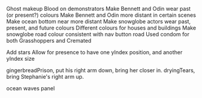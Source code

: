 Ghost makeup
Blood on demonstrators
Make Bennett and Odin wear past (or present?) colours
Make Bennett and Odin more distant in certain scenes
Make ocean bottom near more distant
Make snowglobe actors wear past, present, and future colours
Different colours for houses and buildings
Make snowglobe road colour consistent with nav button road
Used condom for both Grasshoppers and Cremated

Add stars
Allow for presence to have one yIndex position, and another yIndex size

gingerbreadPrison, put his right arm down, bring her closer in.
dryingTears, bring Stephanie's right arm up.

ocean waves panel